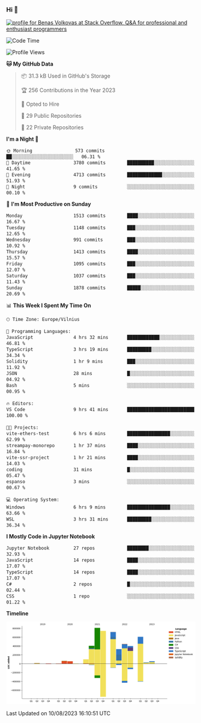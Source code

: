 ### Hi 👋
<a href="https://stackoverflow.com/users/14954249/benas-volkovas"><img src="https://stackoverflow.com/users/flair/14954249.png?theme=dark" width="208" height="58" alt="profile for Benas Volkovas at Stack Overflow, Q&amp;A for professional and enthusiast programmers" title="profile for Benas Volkovas at Stack Overflow, Q&amp;A for professional and enthusiast programmers"></a>

<!--START_SECTION:waka-->
![Code Time](http://img.shields.io/badge/Code%20Time-1%2C542%20hrs%2054%20mins-blue)

![Profile Views](http://img.shields.io/badge/Profile%20Views-0-blue)

**🐱 My GitHub Data** 

> 📦 31.3 kB Used in GitHub's Storage 
 > 
> 🏆 256 Contributions in the Year 2023
 > 
> 💼 Opted to Hire
 > 
> 📜 29 Public Repositories 
 > 
> 🔑 22 Private Repositories 
 > 
**I'm a Night 🦉** 

```text
🌞 Morning                573 commits         ██░░░░░░░░░░░░░░░░░░░░░░░   06.31 % 
🌆 Daytime                3780 commits        ██████████░░░░░░░░░░░░░░░   41.65 % 
🌃 Evening                4713 commits        █████████████░░░░░░░░░░░░   51.93 % 
🌙 Night                  9 commits           ░░░░░░░░░░░░░░░░░░░░░░░░░   00.10 % 
```
📅 **I'm Most Productive on Sunday** 

```text
Monday                   1513 commits        ████░░░░░░░░░░░░░░░░░░░░░   16.67 % 
Tuesday                  1148 commits        ███░░░░░░░░░░░░░░░░░░░░░░   12.65 % 
Wednesday                991 commits         ███░░░░░░░░░░░░░░░░░░░░░░   10.92 % 
Thursday                 1413 commits        ████░░░░░░░░░░░░░░░░░░░░░   15.57 % 
Friday                   1095 commits        ███░░░░░░░░░░░░░░░░░░░░░░   12.07 % 
Saturday                 1037 commits        ███░░░░░░░░░░░░░░░░░░░░░░   11.43 % 
Sunday                   1878 commits        █████░░░░░░░░░░░░░░░░░░░░   20.69 % 
```


📊 **This Week I Spent My Time On** 

```text
🕑︎ Time Zone: Europe/Vilnius

💬 Programming Languages: 
JavaScript               4 hrs 32 mins       ████████████░░░░░░░░░░░░░   46.81 % 
TypeScript               3 hrs 19 mins       █████████░░░░░░░░░░░░░░░░   34.34 % 
Solidity                 1 hr 9 mins         ███░░░░░░░░░░░░░░░░░░░░░░   11.92 % 
JSON                     28 mins             █░░░░░░░░░░░░░░░░░░░░░░░░   04.92 % 
Bash                     5 mins              ░░░░░░░░░░░░░░░░░░░░░░░░░   00.95 % 

🔥 Editors: 
VS Code                  9 hrs 41 mins       █████████████████████████   100.00 % 

🐱‍💻 Projects: 
vite-ethers-test         6 hrs 6 mins        ████████████████░░░░░░░░░   62.99 % 
streampay-monorepo       1 hr 37 mins        ████░░░░░░░░░░░░░░░░░░░░░   16.84 % 
vite-ssr-project         1 hr 21 mins        ████░░░░░░░░░░░░░░░░░░░░░   14.03 % 
coding                   31 mins             █░░░░░░░░░░░░░░░░░░░░░░░░   05.47 % 
espanso                  3 mins              ░░░░░░░░░░░░░░░░░░░░░░░░░   00.67 % 

💻 Operating System: 
Windows                  6 hrs 9 mins        ████████████████░░░░░░░░░   63.66 % 
WSL                      3 hrs 31 mins       █████████░░░░░░░░░░░░░░░░   36.34 % 
```

**I Mostly Code in Jupyter Notebook** 

```text
Jupyter Notebook         27 repos            ████████░░░░░░░░░░░░░░░░░   32.93 % 
JavaScript               14 repos            ████░░░░░░░░░░░░░░░░░░░░░   17.07 % 
TypeScript               14 repos            ████░░░░░░░░░░░░░░░░░░░░░   17.07 % 
C#                       2 repos             █░░░░░░░░░░░░░░░░░░░░░░░░   02.44 % 
CSS                      1 repo              ░░░░░░░░░░░░░░░░░░░░░░░░░   01.22 % 
```



**Timeline**

![Lines of Code chart](https://raw.githubusercontent.com/BenasVolkovas/BenasVolkovas/main/assets/bar_graph.png)


 Last Updated on 10/08/2023 16:10:51 UTC
<!--END_SECTION:waka-->
